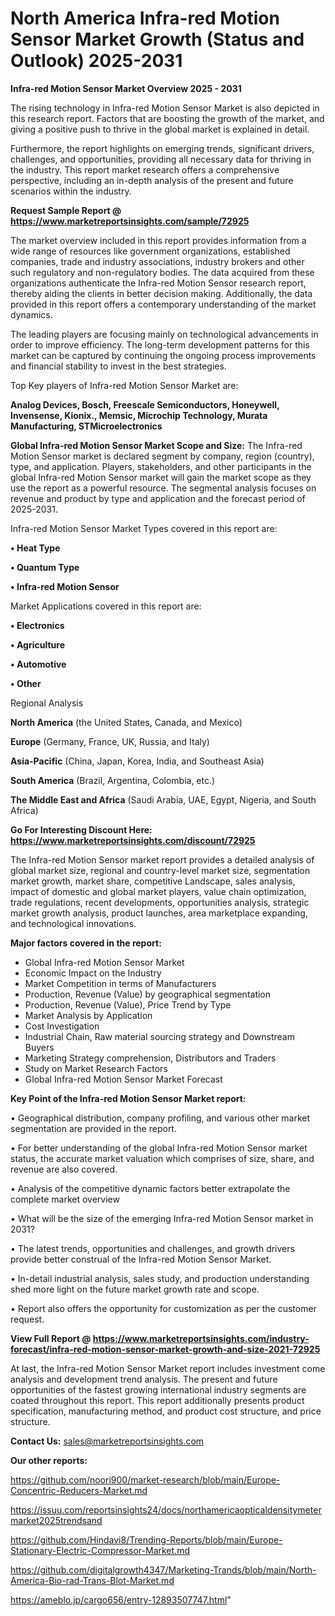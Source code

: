 # North America Infra-red Motion Sensor Market Growth (Status and Outlook) 2025-2031

<Strong> Infra-red Motion Sensor Market Overview 2025 - 2031</strong>

The rising technology in Infra-red Motion Sensor Market is also depicted in this research report. Factors that are boosting the growth of the market, and giving a positive push to thrive in the global market is explained in detail.

Furthermore, the report highlights on emerging trends, significant drivers, challenges, and opportunities, providing all necessary data for thriving in the industry. This report market research offers a comprehensive perspective, including an in-depth analysis of the present and future scenarios within the industry.

<strong>Request Sample Report @ <a href=https://www.marketreportsinsights.com/sample/72925>https://www.marketreportsinsights.com/sample/72925</a></strong>

The market overview included in this report provides information from a wide range of resources like government organizations, established companies, trade and industry associations, industry brokers and other such regulatory and non-regulatory bodies. The data acquired from these organizations authenticate the Infra-red Motion Sensor research report, thereby aiding the clients in better decision making. Additionally, the data provided in this report offers a contemporary understanding of the market dynamics.

The leading players are focusing mainly on technological advancements in order to improve efficiency. The long-term development patterns for this market can be captured by continuing the ongoing process improvements and financial stability to invest in the best strategies.

Top Key players of Infra-red Motion Sensor Market are:

<strong>Analog Devices, Bosch, Freescale Semiconductors, Honeywell, Invensense, Kionix., Memsic, Microchip Technology, Murata Manufacturing, STMicroelectronics</strong>

<strong><b>Global Infra-red Motion Sensor Market Scope and Size:</b></strong>
The Infra-red Motion Sensor market is declared segment by company, region (country), type, and application. Players, stakeholders, and other participants in the global Infra-red Motion Sensor market will gain the market scope as they use the report as a powerful resource. The segmental analysis focuses on revenue and product by type and application and the forecast period of 2025-2031.

Infra-red Motion Sensor Market Types covered in this report are:

<strong>• Heat Type

• Quantum Type

• Infra-red Motion Sensor</strong>

Market Applications covered in this report are:

<strong>• Electronics

• Agriculture

• Automotive

• Other</strong> 

Regional Analysis

<strong>North America</strong> (the United States, Canada, and Mexico)

<strong>Europe</strong> (Germany, France, UK, Russia, and Italy)

<strong>Asia-Pacific</strong> (China, Japan, Korea, India, and Southeast Asia)

<strong>South America</strong> (Brazil, Argentina, Colombia, etc.)

<strong>The Middle East and Africa</strong> (Saudi Arabia, UAE, Egypt, Nigeria, and South Africa)

<strong>Go For Interesting Discount Here: <a href=https://www.marketreportsinsights.com/discount/72925>https://www.marketreportsinsights.com/discount/72925</a></strong>

The Infra-red Motion Sensor market report provides a detailed analysis of global market size, regional and country-level market size, segmentation market growth, market share, competitive Landscape, sales analysis, impact of domestic and global market players, value chain optimization, trade regulations, recent developments, opportunities analysis, strategic market growth analysis, product launches, area marketplace expanding, and technological innovations.

<strong><b>Major factors covered in the report:</b></strong>
<ul>
  <li>Global Infra-red Motion Sensor Market </li>
  <li>Economic Impact on the Industry</li>
  <li>Market Competition in terms of Manufacturers</li>
  <li>Production, Revenue (Value) by geographical segmentation</li>
  <li>Production, Revenue (Value), Price Trend by Type</li>
  <li>Market Analysis by Application</li>
  <li>Cost Investigation</li>
  <li>Industrial Chain, Raw material sourcing strategy and Downstream Buyers</li>
  <li>Marketing Strategy comprehension, Distributors and Traders</li>
  <li>Study on Market Research Factors</li>
  <li>Global Infra-red Motion Sensor Market Forecast</li>
</ul>

<strong><b>Key Point of the Infra-red Motion Sensor Market report:</b></strong>

• Geographical distribution, company profiling, and various other market segmentation are provided in the report.

• For better understanding of the global Infra-red Motion Sensor market status, the accurate market valuation which comprises of size, share, and revenue are also covered.

• Analysis of the competitive dynamic factors better extrapolate the complete market overview

• What will be the size of the emerging Infra-red Motion Sensor market in 2031?

• The latest trends, opportunities and challenges, and growth drivers provide better construal of the Infra-red Motion Sensor Market.

• In-detail industrial analysis, sales study, and production understanding shed more light on the future market growth rate and scope.

• Report also offers the opportunity for customization as per the customer request.

<strong><b>View Full Report @ <a href=https://www.marketreportsinsights.com/industry-forecast/infra-red-motion-sensor-market-growth-and-size-2021-72925>https://www.marketreportsinsights.com/industry-forecast/infra-red-motion-sensor-market-growth-and-size-2021-72925</a></b></strong>


At last, the Infra-red Motion Sensor Market report includes investment come analysis and development trend analysis. The present and future opportunities of the fastest growing international industry segments are coated throughout this report. This report additionally presents product specification, manufacturing method, and product cost structure, and price structure.

<strong>Contact Us:</strong>
sales@marketreportsinsights.com

<strong>Our other reports:</strong>

<a href=https://github.com/noori900/market-research/blob/main/Europe-Concentric-Reducers-Market.md>https://github.com/noori900/market-research/blob/main/Europe-Concentric-Reducers-Market.md</a>

<a href=https://issuu.com/reportsinsights24/docs/northamericaopticaldensitymetermarket2025trendsand>https://issuu.com/reportsinsights24/docs/northamericaopticaldensitymetermarket2025trendsand</a>

<a href=https://github.com/Hindavi8/Trending-Reports/blob/main/Europe-Stationary-Electric-Compressor-Market.md>https://github.com/Hindavi8/Trending-Reports/blob/main/Europe-Stationary-Electric-Compressor-Market.md</a>

<a href=https://github.com/digitalgrowth4347/Marketing-Trands/blob/main/North-America-Bio-rad-Trans-Blot-Market.md>https://github.com/digitalgrowth4347/Marketing-Trands/blob/main/North-America-Bio-rad-Trans-Blot-Market.md</a>

<a href=https://ameblo.jp/cargo656/entry-12893507747.html>https://ameblo.jp/cargo656/entry-12893507747.html</a>"
